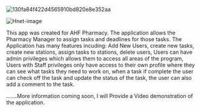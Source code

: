 ![130fa84f422d4565910bd820e8e352aa](https://user-images.githubusercontent.com/85464208/165571473-b7efc156-34f2-4b75-b1a6-aa1172a0add6.png)

![Hnet-image](https://user-images.githubusercontent.com/85464208/165680356-8901eaa7-734a-47df-ad09-392c668693f4.gif)



This app was created for AHF Pharmacy. The application allows the Pharmacy Manager to assign tasks and deadlines for those tasks. The Application has many features incuding: Add New Users, create new tasks, create new stations, assign tasks to stations, delete users, Users can have admin privileges which allows them to access all areas of the program, Users with Staff privileges only have access to their own profile where they can see what tasks they need to work on, when a task if complete the user can check off the task and update the status of the task, the user can also add a comment to the task. 

.......More information coming soon, I will Provide a Video demonstration of the application. 
